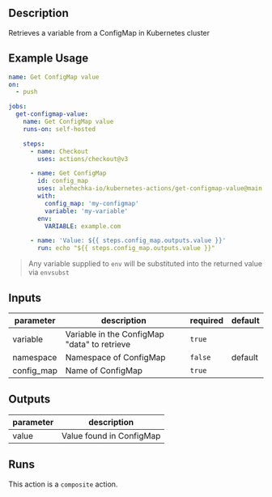 <!-- action-docs-description -->
## Description

Retrieves a variable from a ConfigMap in Kubernetes cluster


<!-- action-docs-description -->

## Example Usage

```yaml
name: Get ConfigMap value
on:
  - push

jobs:
  get-configmap-value:
    name: Get ConfigMap value
    runs-on: self-hosted

    steps:
      - name: Checkout
        uses: actions/checkout@v3

      - name: Get ConfigMap
        id: config_map
        uses: alehechka-io/kubernetes-actions/get-configmap-value@main
        with:
          config_map: 'my-configmap'
          variable: 'my-variable'
        env:
          VARIABLE: example.com

      - name: 'Value: ${{ steps.config_map.outputs.value }}'
        run: echo "${{ steps.config_map.outputs.value }}"
```

> Any variable supplied to `env` will be substituted into the returned value via `envsubst`

<!-- action-docs-inputs -->
## Inputs

| parameter | description | required | default |
| - | - | - | - |
| variable | Variable in the ConfigMap "data" to retrieve | `true` |  |
| namespace | Namespace of ConfigMap | `false` | default |
| config_map | Name of ConfigMap | `true` |  |



<!-- action-docs-inputs -->

<!-- action-docs-outputs -->
## Outputs

| parameter | description |
| - | - |
| value | Value found in ConfigMap |



<!-- action-docs-outputs -->

<!-- action-docs-runs -->
## Runs

This action is a `composite` action.


<!-- action-docs-runs -->
